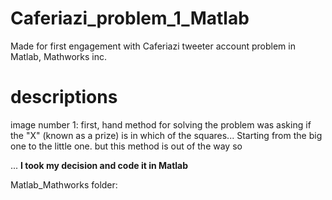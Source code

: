 # Caferiazi_problem_1_Matlab
Made for first engagement with Caferiazi tweeter account problem in Matlab, Mathworks inc.

# descriptions

image number 1: first, hand method for solving the problem was asking if the "X" (known as a prize) is in which of the squares... Starting from the big one to the little one. but this method is out of the way so

... **I took my decision and code it in Matlab**

Matlab_Mathworks folder: 
